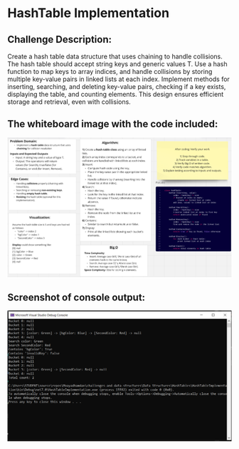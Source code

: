 # HashTable Implementation

## Challenge Description:
Create a hash table data structure that uses chaining to handle collisions. The hash table should accept string keys and generic values T. Use a hash function to map keys to array indices, and handle collisions by storing multiple key-value pairs in linked lists at each index. Implement methods for inserting, searching, and deleting key-value pairs, checking if a key exists, displaying the table, and counting elements. This design ensures efficient storage and retrieval, even with collisions.
## The whiteboard image with the code included:
![Whiteboard Image](Assets/HashTable%20Implementation.png)

## Screenshot of console output:
![Console Output](Assets/screenshot%20of%20console%20output.png)

